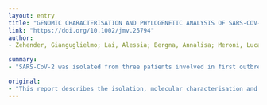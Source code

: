 ```yaml
---
layout: entry
title: "GENOMIC CHARACTERISATION AND PHYLOGENETIC ANALYSIS OF SARS-COV-2 IN ITALY"
link: "https://doi.org/10.1002/jmv.25794"
author:
- Zehender, Gianguglielmo; Lai, Alessia; Bergna, Annalisa; Meroni, Luca; Riva, Agostino; Balotta, Claudia; Tarkowski, Maciej; Gabrieli, Arianna; Bernacchia, Dario; Rusconi, Stefano; Rizzardini, Giuliano; Antinori, Spinello; Galli, Massimo

summary:
- "SARS-CoV-2 was isolated from three patients involved in first outbreak of COVID-19 in Lombardy, Italy. Early molecular epidemiological tracing suggests that SARS was present in Italy weeks before the first reported cases of infection. This article is protected by copyright. All rights reserved. Report describes the isolation, phylogenetic analysis of the first three genomes. The first three complete genomes were isolated from 3 patients involved."

original:
- "This report describes the isolation, molecular characterisation and phylogenetic analysis of the first three complete genomes of SARS-CoV-2 isolated from three patients involved in the first outbreak of COVID-19 in Lombardy, Italy. Early molecular epidemiological tracing suggests that SARS-CoV-2 was present in Italy weeks before the first reported cases of infection. This article is protected by copyright. All rights reserved."
---
```


